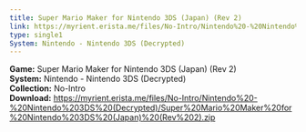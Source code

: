 ```yaml
---
title: Super Mario Maker for Nintendo 3DS (Japan) (Rev 2)
link: https://myrient.erista.me/files/No-Intro/Nintendo%20-%20Nintendo%203DS%20(Decrypted)/Super%20Mario%20Maker%20for%20Nintendo%203DS%20(Japan)%20(Rev%202).zip
type: single1
System: Nintendo - Nintendo 3DS (Decrypted)
---
```

<b>Game:</b> Super Mario Maker for Nintendo 3DS (Japan) (Rev 2)<br>
<b>System:</b> Nintendo - Nintendo 3DS (Decrypted)<br>
<b>Collection:</b> No-Intro<br>
<b>Download:</b> https://myrient.erista.me/files/No-Intro/Nintendo%20-%20Nintendo%203DS%20(Decrypted)/Super%20Mario%20Maker%20for%20Nintendo%203DS%20(Japan)%20(Rev%202).zip